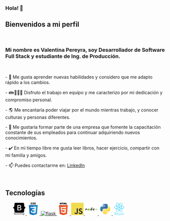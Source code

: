 ### Hola! 👋




<div class="container-fluid">
  <h2>Bienvenidos a mi perfil</h2>
  <br>
  <h3>Mi nombre es Valentina Pereyra, soy Desarrollador de Software Full Stack y estudiante de Ing. de Producción.</h3>
  <br>
  <p>- 🔭 Me gusta aprender nuevas habilidades y considero que me adapto rápido a los cambios.</p>
  <p>- 👪👨‍👧‍👦 Disfruto el trabajo en equipo y me caracterizo por mi dedicación y compromiso personal.</p>
  <p>- 🌎 Me encantaría poder viajar por el mundo mientras trabajo, y conocer culturas y personas diferentes.</p>
  <p>- 👯 Me gustaría formar parte de una empresa que fomente la capacitación constante de sus empleados para continuar adquiriendo nuevos conocimientos.</p>
  <p>- ✔️ En mi tiempo libre me gusta leer libros, hacer ejercicio, compartir con mi familia y amigos.</p>
  <p>- 📫 Puedes contactarme en: <a href="https://www.linkedin.com/in/valentina-pereyra/" target="_blank">LinkedIn</a></p>
  <br>
  <h2>Tecnologías</h2>
  <ul>
    <p align="left"> <a href="https://getbootstrap.com" target="_blank" rel="noreferrer"> <img src="https://raw.githubusercontent.com/devicons/devicon/master/icons/bootstrap/bootstrap-plain-wordmark.svg" alt="bootstrap" width="40" height="40"/> </a> <a href="https://www.w3schools.com/css/" target="_blank" rel="noreferrer"> <img src="https://raw.githubusercontent.com/devicons/devicon/master/icons/css3/css3-original-wordmark.svg" alt="css3" width="40" height="40"/> </a> <a href="https://flask.palletsprojects.com/" target="_blank" rel="noreferrer"> <img src="https://www.vectorlogo.zone/logos/pocoo_flask/pocoo_flask-icon.svg" alt="flask" width="40" height="40"/> </a> <a href="https://www.w3.org/html/" target="_blank" rel="noreferrer"> <img src="https://raw.githubusercontent.com/devicons/devicon/master/icons/html5/html5-original-wordmark.svg" alt="html5" width="40" height="40"/> </a> <a href="https://developer.mozilla.org/en-US/docs/Web/JavaScript" target="_blank" rel="noreferrer"> <img src="https://raw.githubusercontent.com/devicons/devicon/master/icons/javascript/javascript-original.svg" alt="javascript" width="40" height="40"/> </a> <a href="https://nodejs.org" target="_blank" rel="noreferrer"> <img src="https://raw.githubusercontent.com/devicons/devicon/master/icons/nodejs/nodejs-original-wordmark.svg" alt="nodejs" width="40" height="40"/> </a> <a href="https://www.python.org" target="_blank" rel="noreferrer"> <img src="https://raw.githubusercontent.com/devicons/devicon/master/icons/python/python-original.svg" alt="python" width="40" height="40"/> </a> <a href="https://reactjs.org/" target="_blank" rel="noreferrer"> <img src="https://raw.githubusercontent.com/devicons/devicon/master/icons/react/react-original-wordmark.svg" alt="react" width="40" height="40"/> </a> </p>
  </ul>
</div>




